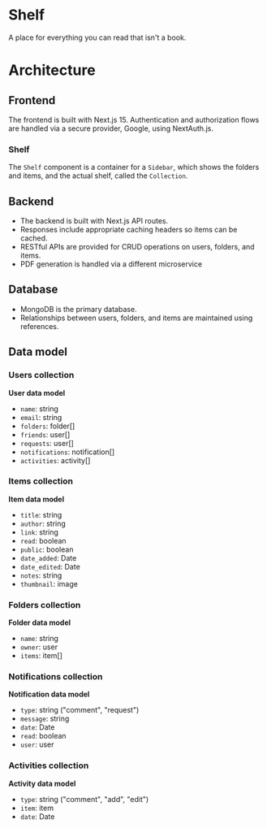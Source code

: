 # Shelf

A place for everything you can read that isn't a book.



# Architecture

## Frontend

The frontend is built with Next.js 15. Authentication and authorization flows are handled via a secure provider, Google, using NextAuth.js.

### Shelf

The `Shelf` component is a container for a `Sidebar`, which shows the folders and items, and the actual shelf, called the `Collection`.

## Backend

- The backend is built with Next.js API routes.
- Responses include appropriate caching headers so items can be cached.
- RESTful APIs are provided for CRUD operations on users, folders, and items.
- PDF generation is handled via a different microservice

## Database

- MongoDB is the primary database.
- Relationships between users, folders, and items are maintained using references.

## Data model

### Users collection

**User data model**
- `name`: string
- `email`: string
- `folders`: folder[]
- `friends`: user[]
- `requests`: user[]
- `notifications`: notification[]
- `activities`: activity[]

### Items collection

**Item data model**
- `title`: string
- `author`: string
- `link`: string
- `read`: boolean
- `public`: boolean
- `date_added`: Date
- `date_edited`: Date
- `notes`: string
- `thumbnail`: image

### Folders collection

**Folder data model**
- `name`: string
- `owner`: user
- `items`: item[]

### Notifications collection

**Notification data model**
- `type`: string ("comment", "request")
- `message`: string
- `date`: Date
- `read`: boolean
- `user`: user

### Activities collection

**Activity data model**
- `type`: string ("comment", "add", "edit")
- `item`: item
- `date`: Date